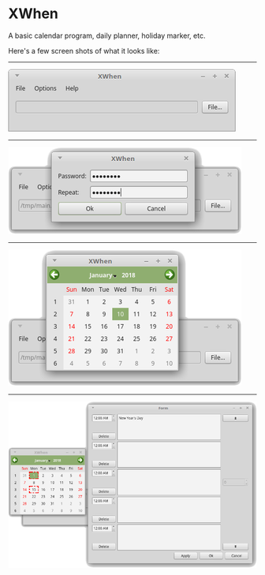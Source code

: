 # XWhen
A basic calendar program, daily planner, holiday marker, etc.

Here's a few screen shots of what it looks like:
<hr>
<img src=https://raw.githubusercontent.com/jeffreyknight/XWhen/master/images/img001.png>
<hr>
<img src=https://raw.githubusercontent.com/jeffreyknight/XWhen/master/images/img002.png>
<hr>
<img src=https://raw.githubusercontent.com/jeffreyknight/XWhen/master/images/img003.png>
<hr>
<img src=https://raw.githubusercontent.com/jeffreyknight/XWhen/master/images/img004.png>

